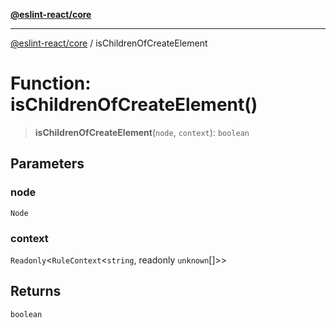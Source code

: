 [**@eslint-react/core**](../README.md)

***

[@eslint-react/core](../README.md) / isChildrenOfCreateElement

# Function: isChildrenOfCreateElement()

> **isChildrenOfCreateElement**(`node`, `context`): `boolean`

## Parameters

### node

`Node`

### context

`Readonly`\<`RuleContext`\<`string`, readonly `unknown`[]\>\>

## Returns

`boolean`
